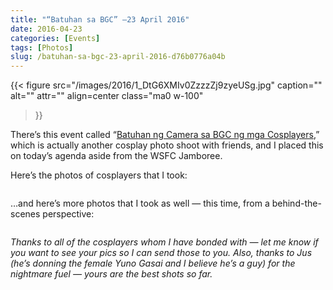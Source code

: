 ```yaml
---
title: "“Batuhan sa BGC” —23 April 2016"
date: 2016-04-23
categories: [Events]
tags: [Photos]
slug: /batuhan-sa-bgc-23-april-2016-d76b0776a04b
---
```


{{< figure
  src="/images/2016/1_DtG6XMIv0ZzzzZj9zyeUSg.jpg"
  caption=""
  alt="" attr="" 
  align=center class="ma0 w-100"
>}}

There’s this event called “[Batuhan ng Camera sa BGC ng mga Cosplayers](https://www.facebook.com/events/779665518830930/),” which is actually another cosplay photo shoot with friends, and I placed this on today’s agenda aside from the WSFC Jamboree.

Here’s the photos of cosplayers that I took:

<figure class="gallery-wrapper">
  <div class="gallery">
    <div class="gallery-item">
		<img alt="" src="/images/2016/1__7s6_c8HyShtNnjpurBasg.jpg" />
    </div>
    <div class="gallery-item">
		<img alt="" src="/images/2016/1_1pIFBDgUreMEJs8CYP4Tqg.jpg" />
    </div>
    <div class="gallery-item">
		<img alt="" src="/images/2016/1_h4eNtKiuUchqsKpIxGkn2w.jpg" />
    </div>
  </div>
  <div class="gallery">
    <div class="gallery-item">
		<img alt="" src="/images/2016/1_KPcmQULXBg-j1eyn6verMg.jpg" />
    </div>
    <div class="gallery-item">
		<img alt="" src="/images/2016/1_PdjZDMmRpU4RVOFLNU4L6g.jpg" />
    </div>
	<div class="gallery-item">
		<img alt="" src="/images/2016/1_qeVMY3my4tQYttDt16ocmg.jpg" />
    </div>
  </div>
  <div class="gallery">
    <div class="gallery-item">
		<img alt="" src="/images/2016/1_AqXdELJvW4OHaRZbXZHOxg.jpg" />
    </div>
    <div class="gallery-item">
		<img alt="" src="/images/2016/1_DmchyC0DDe35HgDdY15QxQ.jpg" />
    </div>
    <div class="gallery-item">
		<img alt="" src="/images/2016/1_rS6UoKohE-Qc2efqXnV9lw.jpg" />
    </div>
  </div>
  <div class="gallery">
    <div class="gallery-item">
		<img alt="" src="/images/2016/1_weCnpdlErJq1X89lHjEamg.jpg" />
    </div>
	<div class="gallery-item">
		<img alt="" src="/images/2016/1_jImUCMRH959KjsPsj3WDzw.jpg" />
    </div>
    <div class="gallery-item">
		<img alt="" src="/images/2016/1_WJN09kvl5H2lz7iQ-Bg2kA.jpg" />
    </div>
  </div>
  <div class="gallery">
    <div class="gallery-item">
		<img alt="" src="/images/2016/1_Kbf7UcoynxKov4wDD3r6LQ.jpg" />
    </div>
	<div class="gallery-item">
		<img alt="" src="/images/2016/1_WxSn9YvyJQwpWuFlGAmoLg.jpg" />
    </div>
    <div class="gallery-item">
		<img alt="" src="/images/2016/1_0gIhZMEeG0iA6Xcnug6uqQ.jpg" />
    </div>
  </div>
  <div class="gallery">
    <div class="gallery-item">
		<img alt="" src="/images/2016/1_JA68qCqPPnGSuwn_ySuONg.jpg" />
    </div>
    <div class="gallery-item">
		<img alt="" src="/images/2016/1_LJgLF-CAnEv02Pauz53Mgw.jpg" />
    </div>
    <div class="gallery-item">
		<img alt="" src="/images/2016/1_XVQSAHf_3kNEMu1CIddnOg.jpg" />
    </div>
  </div>
</figure>
    
…and here’s more photos that I took as well — this time, from a behind-the-scenes perspective:

<figure class="gallery-wrapper">
  <div class="gallery">
    <div class="gallery-item">
		<img alt="" src="/images/2016/1_2h0TqhGVeGA6CfnbTUQ9LQ.jpg" />
    </div>
    <div class="gallery-item">
		<img alt="" src="/images/2016/1_iyaYgN6N294s2yjqcAQBKA.jpg" />
    </div>
    <div class="gallery-item">
		<img alt="" src="/images/2016/1_OyQ_TSbVUVRjS_5qPzXAfg.jpg" />
    </div>
  </div>
  <div class="gallery">
    <div class="gallery-item">
		<img alt="" src="/images/2016/1_0Y3i7GNarngrPvxVn1w7uQ.jpg" />
    </div>
    <div class="gallery-item">
		<img alt="" src="/images/2016/1_Xjwqfk7IZOejF1n1p3nVJg.jpg" />
    </div>
	<div class="gallery-item">
		<img alt="" src="/images/2016/1_Syz1INMDPSfXrvv4mqWN2w.jpg" />
    </div>
  </div>
  <div class="gallery">
    <div class="gallery-item">
		<img alt="" src="/images/2016/1_tJZiy_J32dEjHAxYeQG4Lg.jpg" />
    </div>
    <div class="gallery-item">
		<img alt="" src="/images/2016/1_UEtMdLkz4rDlbGSWACRdFQ.jpg" />
    </div>
	<div class="gallery-item">
		<img alt="" src="/images/2016/1_96QakWrFqChQLNE-tLmWEg.jpg" />
    </div>
  </div>
  <div class="gallery">
    <div class="gallery-item">
		<img alt="" src="/images/2016/1_yaJ0P-og4eByqfpguWvcXg.jpg" />
    </div>
    <div class="gallery-item">
		<img alt="" src="/images/2016/1_0RIwifJ62rhkp9l2XPRPyA.jpg" />
    </div>
	<div class="gallery-item">
		<img alt="" src="/images/2016/1_e5giuzSDDAYV57tBQDi8-A.jpg" />
    </div>
  </div>
  <div class="gallery">
    <div class="gallery-item">
		<img alt="" src="/images/2016/1_7dE6EX4L-s7COUGtlUnyQw.jpg" />
    </div>
    <div class="gallery-item">
		<img alt="" src="/images/2016/1_p8bZPEntEkKAspkArDJm_w.jpg" />
    </div>
	<div class="gallery-item">
		<img alt="" src="/images/2016/1_KPAOrdbq2oxQUzc8vfqcJQ.jpg" />
    </div>
  </div>
</figure>
    
_Thanks to all of the cosplayers whom I have bonded with — let me know if you want to see your pics so I can send those to you. Also, thanks to Jus (he’s donning the female Yuno Gasai and I believe he’s a guy) for the nightmare fuel — yours are the best shots so far._
